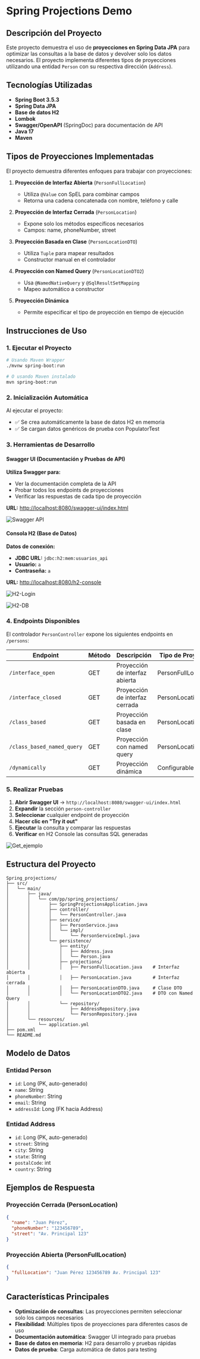# Spring Projections Demo

## Descripción del Proyecto

Este proyecto demuestra el uso de **proyecciones en Spring Data JPA** para optimizar las consultas a la base de datos y devolver solo los datos necesarios. El proyecto implementa diferentes tipos de proyecciones utilizando una entidad `Person` con su respectiva dirección (`Address`).

## Tecnologías Utilizadas

- **Spring Boot 3.5.3**
- **Spring Data JPA**
- **Base de datos H2**
- **Lombok**
- **Swagger/OpenAPI** (SpringDoc) para documentación de API
- **Java 17**
- **Maven**


## Tipos de Proyecciones Implementadas

El proyecto demuestra diferentes enfoques para trabajar con proyecciones:

1. **Proyección de Interfaz Abierta** (`PersonFullLocation`)
    - Utiliza `@Value` con SpEL para combinar campos
    - Retorna una cadena concatenada con nombre, teléfono y calle

2. **Proyección de Interfaz Cerrada** (`PersonLocation`)
    - Expone solo los métodos específicos necesarios
    - Campos: name, phoneNumber, street

3. **Proyección Basada en Clase** (`PersonLocationDTO`)
    - Utiliza `Tuple` para mapear resultados
    - Constructor manual en el controlador

4. **Proyección con Named Query** (`PersonLocationDTO2`)
    - Usa `@NamedNativeQuery` y `@SqlResultSetMapping`
    - Mapeo automático a constructor

5. **Proyección Dinámica**
    - Permite especificar el tipo de proyección en tiempo de ejecución

## Instrucciones de Uso

### 1. Ejecutar el Proyecto

```bash
# Usando Maven Wrapper
./mvnw spring-boot:run

# O usando Maven instalado
mvn spring-boot:run
```

### 2. Inicialización Automática

Al ejecutar el proyecto:
- ✅ Se crea automáticamente la base de datos H2 en memoria
- ✅ Se cargan datos genéricos de prueba con PopulatorTest

### 3. Herramientas de Desarrollo

#### Swagger UI (Documentación y Pruebas de API)
**Utiliza Swagger para:**
- Ver la documentación completa de la API
- Probar todos los endpoints de proyecciones
- Verificar las respuestas de cada tipo de proyección

**URL:** [http://localhost:8080/swagger-ui/index.html](http://localhost:8080/swagger-ui/index.html)

![Swagger API](images/swagger_api.jpg)

#### Consola H2 (Base de Datos)
**Datos de conexión:**
- **JDBC URL:** `jdbc:h2:mem:usuarios_api`
- **Usuario:** `a`
- **Contraseña:** `a`

**URL:** [http://localhost:8080/h2-console](http://localhost:8080/h2-console)

![H2-Login](images/h2_login.jpg)

![H2-DB](images/h2_database.jpg)

### 4. Endpoints Disponibles

El controlador `PersonController` expone los siguientes endpoints en `/persons`:

| Endpoint | Método | Descripción | Tipo de Proyección |
|----------|--------|-------------|-------------------|
| `/interface_open` | GET | Proyección de interfaz abierta | PersonFullLocation |
| `/interface_closed` | GET | Proyección de interfaz cerrada | PersonLocation |
| `/class_based` | GET | Proyección basada en clase | PersonLocationDTO |
| `/class_based_named_query` | GET | Proyección con named query | PersonLocationDTO2 |
| `/dynamically` | GET | Proyección dinámica | Configurable |

### 5. Realizar Pruebas

1. **Abrir Swagger UI** → `http://localhost:8080/swagger-ui/index.html`
2. **Expandir** la sección `person-controller`
3. **Seleccionar** cualquier endpoint de proyección
4. **Hacer clic en "Try it out"**
5. **Ejecutar** la consulta y comparar las respuestas
6. **Verificar** en H2 Console las consultas SQL generadas

![Get_ejemplo](images/get_interface_open.jpg)

## Estructura del Proyecto

```
Spring_projections/
├── src/
│   └── main/
│       ├── java/
│       │   └── com/pp/spring_projections/
│       │       ├── SpringProjectionsApplication.java
│       │       ├── controller/
│       │       │   └── PersonController.java
│       │       ├── service/
│       │       │   ├── PersonService.java
│       │       │   └── impl/
│       │       │       └── PersonServiceImpl.java
│       │       └── persistence/
│       │           ├── entity/
│       │           │   ├── Address.java
│       │           │   └── Person.java
│       │           ├── projections/
│       │           │   ├── PersonFullLocation.java    # Interfaz abierta
│       │           │   ├── PersonLocation.java        # Interfaz cerrada
│       │           │   ├── PersonLocationDTO.java     # Clase DTO
│       │           │   └── PersonLocationDTO2.java    # DTO con Named Query
│       │           └── repository/
│       │               ├── AddressRepository.java
│       │               └── PersonRepository.java
│       └── resources/
│           └── application.yml
├── pom.xml
└── README.md
```

## Modelo de Datos

### Entidad Person
- `id`: Long (PK, auto-generado)
- `name`: String
- `phoneNumber`: String
- `email`: String
- `addressId`: Long (FK hacia Address)

### Entidad Address
- `id`: Long (PK, auto-generado)
- `street`: String
- `city`: String
- `state`: String
- `postalCode`: int
- `country`: String

## Ejemplos de Respuesta

### Proyección Cerrada (PersonLocation)
```json
{
  "name": "Juan Pérez",
  "phoneNumber": "123456789",
  "street": "Av. Principal 123"
}
```

### Proyección Abierta (PersonFullLocation)
```json
{
  "fullLocation": "Juan Pérez 123456789 Av. Principal 123"
}
```

## Características Principales

- **Optimización de consultas**: Las proyecciones permiten seleccionar solo los campos necesarios
- **Flexibilidad**: Múltiples tipos de proyecciones para diferentes casos de uso
- **Documentación automática**: Swagger UI integrado para pruebas
- **Base de datos en memoria**: H2 para desarrollo y pruebas rápidas
- **Datos de prueba**: Carga automática de datos para testing
